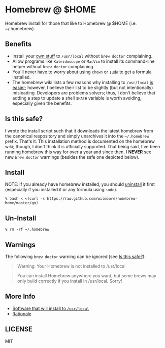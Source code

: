 # Homebrew @ $HOME

Homebrew install for those that like to Homebrew @ $HOME (i.e. ~/.homebrew).

## Benefits

- Install your [own stuff][] to `/usr/local` without `brew doctor` complaining.
- Allow programs like `Kaleidoscope` or `MacVim` to install its command-line helper without `brew doctor` complaining.
- You'll never have to worry about using `chown` or [`sudo`][sudo] to get a formula installed.
- The homebrew wiki lists a few reasons why installing to `/usr/local` [is easier][]; however, I believe their list to be slightly (but not intentionally) misleading. Developers are problems solvers; thus, I don't believe that adding a step to update a shell `$PATH` variable is worth avoiding, especially given the benefits.

## Is this safe?

I wrote the install script such that it downloads the latest homebrew from the canonical respository and simply unarchives it into the `~/.homebrew` prefix. That's it. This installation method is documented on the homebrew wiki; though, I don't think it is officially supported. That being said, I've been running homebrew this way for over a year and since then, I __NEVER__ see new `brew doctor` warnings (besides the safe one depicted below).

## Install

NOTE: if you already have homebrew installed, you should [uninstall][] it first (especially if you installed it or any formula using `sudo`).

    % bash < <(curl -s https://raw.github.com/wilmoore/homebrew-home/master/go)

## Un-Install

    % rm -rf ~/.homebrew

## Warnings

The following `brew doctor` warning can be ignored (see [Is this safe?](#is-this-safe)):

> Warning: Your Homebrew is not installed to /usr/local

> You can install Homebrew anywhere you want, but some brews may only build correctly if you install in /usr/local. Sorry!

## More Info

-   [Software that will install to `/usr/local`](https://github.com/wilmoore/homebrew-home/wiki/Software-that-installs-to--usr-local)
-   [Rationale](https://github.com/wilmoore/homebrew-home/wiki/Rationale)

## LICENSE

  MIT

[sudo]: https://github.com/Homebrew/homebrew/wiki/FAQ#wiki-sudo
[uninstall]: https://github.com/Homebrew/homebrew/wiki/FAQ#wiki-sudo
[own stuff]: https://github.com/Homebrew/homebrew/wiki/FAQ#wiki-can-i-install-my-own-stuff-to-usrlocal
[is easier]: https://github.com/Homebrew/homebrew/wiki/FAQ#wiki-why-does-homebrew-insist-i-install-to-usrlocal-with-such-vehemence
